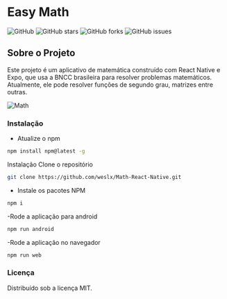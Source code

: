 # Easy Math

![GitHub](https://img.shields.io/github/license/weslx/Math-React-Native)
![GitHub stars](https://img.shields.io/github/stars/weslx/Math-React-Native)
![GitHub forks](https://img.shields.io/github/forks/weslx/Math-React-Native)
![GitHub issues](https://img.shields.io/github/issues/weslx/Math-React-Native)

## Sobre o Projeto

Este projeto é um aplicativo de matemática construído com React Native e Expo, que usa a BNCC brasileira para resolver problemas matemáticos. Atualmente, ele pode resolver funções de segundo grau, matrizes entre outras.

![Math](https://i.postimg.cc/MTNFdCZK/easymath.png)

### Instalação

- Atualize o npm

```sh
npm install npm@latest -g
```

Instalação Clone o repositório

```sh
git clone https://github.com/weslx/Math-React-Native.git
```

- Instale os pacotes NPM

```sh
npm i
```

-Rode a aplicação para android

```sh
npm run android
```

-Rode a aplicação no navegador

```sh
npm run web
```

### Licença

Distribuído sob a licença MIT.
